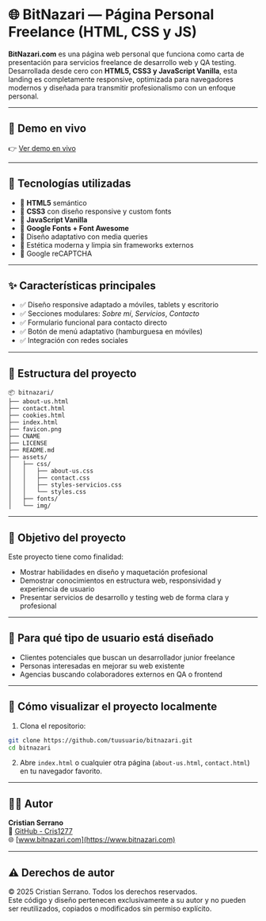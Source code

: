 
# 🌐 BitNazari — Página Personal Freelance (HTML, CSS y JS)

**BitNazari.com** es una página web personal que funciona como carta de presentación para servicios freelance de desarrollo web y QA testing. Desarrollada desde cero con **HTML5, CSS3 y JavaScript Vanilla**, esta landing es completamente responsive, optimizada para navegadores modernos y diseñada para transmitir profesionalismo con un enfoque personal.

---

## 🔗 Demo en vivo

👉 [Ver demo en vivo](https://www.bitnazari.com)

---

## 🧩 Tecnologías utilizadas

- 🔸 **HTML5** semántico
- 🔸 **CSS3** con diseño responsive y custom fonts
- 🔸 **JavaScript Vanilla**
- 🔸 **Google Fonts + Font Awesome**
- 🔸 Diseño adaptativo con media queries
- 🔸 Estética moderna y limpia sin frameworks externos
- 🔸 Google reCAPTCHA

---

## ✨ Características principales

- ✅ Diseño responsive adaptado a móviles, tablets y escritorio
- ✅ Secciones modulares: *Sobre mí*, *Servicios*, *Contacto*
- ✅ Formulario funcional para contacto directo
- ✅ Botón de menú adaptativo (hamburguesa en móviles)
- ✅ Integración con redes sociales
---

## 📁 Estructura del proyecto

```
📦 bitnazari/
├── about-us.html
├── contact.html
├── cookies.html
├── index.html
├── favicon.png
├── CNAME
├── LICENSE
├── README.md
├── assets/
│   ├── css/
│   │   ├── about-us.css
│   │   ├── contact.css
│   │   ├── styles-servicios.css
│   │   └── styles.css
│   ├── fonts/
│   └── img/
```

---

## 🎯 Objetivo del proyecto

Este proyecto tiene como finalidad:

- Mostrar habilidades en diseño y maquetación profesional
- Demostrar conocimientos en estructura web, responsividad y experiencia de usuario
- Presentar servicios de desarrollo y testing web de forma clara y profesional

---

## 📌 Para qué tipo de usuario está diseñado

- Clientes potenciales que buscan un desarrollador junior freelance
- Personas interesadas en mejorar su web existente
- Agencias buscando colaboradores externos en QA o frontend

---

## 🚀 Cómo visualizar el proyecto localmente

1. Clona el repositorio:
```bash
git clone https://github.com/tuusuario/bitnazari.git
cd bitnazari
```

2. Abre `index.html` o cualquier otra página (`about-us.html`, `contact.html`) en tu navegador favorito.

---

## 🧑‍💻 Autor

**Cristian Serrano**  
🔗 [GitHub - Cris1277](https://github.com/Cris1277)  
🌐 [www.bitnazari.com](https://www.bitnazari.com)

---

## ⚠️ Derechos de autor

© 2025 Cristian Serrano. Todos los derechos reservados.  
Este código y diseño pertenecen exclusivamente a su autor y no pueden ser reutilizados, copiados o modificados sin permiso explícito.
